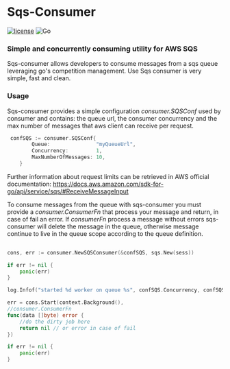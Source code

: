 # Sqs-Consumer

[![license](https://img.shields.io/github/license/The-Data-Appeal-Company/spring-off.svg)](LICENSE.txt)
![Go](https://github.com/The-Data-Appeal-Company/sqs-consumer/workflows/Go/badge.svg?branch=master)

### Simple and concurrently consuming utility for AWS SQS
Sqs-consumer allows developers to consume messages from a sqs queue leveraging go's competition management. Use Sqs consumer is very simple, fast and clean.

### Usage

Sqs-consumer provides a simple configuration  *consumer.SQSConf* used by consumer and contains: the queue url, the consumer concurrency and the max number of messages that aws client can receive per request. 

```go
 confSQS := consumer.SQSConf{
        Queue:               "myQueueUrl",
        Concurrency:         1,
        MaxNumberOfMessages: 10,
    }
``` 

Further information about request limits can be retrieved in AWS official documentation: https://docs.aws.amazon.com/sdk-for-go/api/service/sqs/#ReceiveMessageInput

To consume messages from the queue with sqs-consumer you must provide a *consumer.ConsumerFn* that process your message and return, in case of fail an error. If *consumerFn* process a message without errors sqs-consumer will delete the message in the queue, otherwise message continue to live in the queue scope according to the queue definition. 
```go
 
cons, err := consumer.NewSQSConsumer(&confSQS, sqs.New(sess))

if err != nil {
    panic(err)
}

log.Infof("started %d worker on queue %s", confSQS.Concurrency, confSQS.Queue)

err = cons.Start(context.Background(), 
//consumer.ConsumerFn
func(data []byte) error {
    //do the dirty job here
    return nil // or error in case of fail
})

if err != nil {
    panic(err)
}
``` 


  
